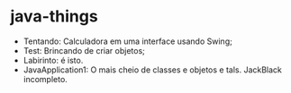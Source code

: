 # java-things

* Tentando: Calculadora em uma interface usando Swing;
* Test: Brincando de criar objetos;
* Labirinto: é isto.
* JavaApplication1: O mais cheio de classes e objetos e tals. JackBlack incompleto.
